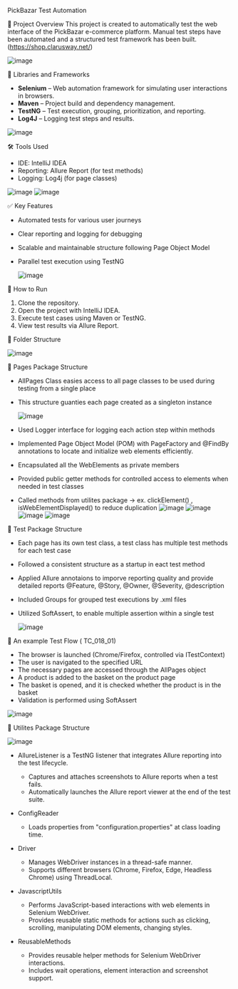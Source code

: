 PickBazar Test Automation

📌 Project Overview
This project is created to automatically test the web interface of the PickBazar e-commerce platform. Manual test steps have been automated and a structured test framework has been built. (https://shop.clarusway.net/)

![image](https://github.com/user-attachments/assets/ad2c9a70-0991-4321-9e8b-08db37cf4f70)


🧰 Libraries and Frameworks

- **Selenium** – Web automation framework for simulating user interactions in browsers.
- **Maven** – Project build and dependency management.
- **TestNG** – Test execution, grouping, prioritization, and reporting.
- **Log4J** – Logging test steps and results.

![image](https://github.com/user-attachments/assets/152d94c5-dc30-4c41-9c7c-0276013e5ade)

🛠 Tools Used

- IDE: IntelliJ IDEA
- Reporting: Allure Report (for test methods)
- Logging: Log4j (for page classes)

![image](https://github.com/user-attachments/assets/19cebbf7-7b99-489f-9899-d772c50636a9)
![image](https://github.com/user-attachments/assets/d68c2dfb-7f08-414a-9d33-dd3cd70373bb)

✅ Key Features

- Automated tests for various user journeys
- Clear reporting and logging for debugging
- Scalable and maintainable structure following Page Object Model
- Parallel test execution using TestNG

  ![image](https://github.com/user-attachments/assets/9ac606e5-6a93-43cf-96a4-beacc700d084)

🚀 How to Run

1. Clone the repository.
2. Open the project with IntelliJ IDEA.
3. Execute test cases using Maven or TestNG.
4. View test results via Allure Report.


📄 Folder Structure

![image](https://github.com/user-attachments/assets/9c72c371-5995-4077-8541-6f00a2d4ed59)


📜 Pages Package Structure

- AllPages Class easies access to all page classes to be used during testing from a single place
- This structure guanties each page created as a singleton instance

  ![image](https://github.com/user-attachments/assets/5f5dccd3-b2ae-4421-a3be-b2aca2dafc9b)

- Used Logger interface for logging each action step within methods
- Implemented Page Object Model (POM) with PageFactory and @FindBy annotations to locate and initialize web elements efficiently.
- Encapsulated all the WebElements as private members
- Provided public getter methods for controlled access to elements when needed in test classes
- Called methods from utilites package -> ex. clickElement() , isWebElementDisplayed()  to reduce duplication
  ![image](https://github.com/user-attachments/assets/b9441555-fb0f-4b09-82ec-020e8f2e1ef4)
  ![image](https://github.com/user-attachments/assets/760f5ebb-e9a2-46dc-b7cc-27c8a8a9b93b)
  ![image](https://github.com/user-attachments/assets/d52d3f04-4d54-41cf-b6eb-db634aa3841e)
  ![image](https://github.com/user-attachments/assets/4f5da15b-0d69-4c4c-9a28-a6dbba402845)


📜 Test Package Structure

- Each page has its own test class, a test class has multiple test methods for each test case
- Followed a consistent structure as a startup in eact test method
- Applied Allure annotaions to imporve reporting quality and provide detailed reports
  @Feature, @Story, @Owner, @Severity, @description
- Included Groups for grouped test executions by .xml files
- Utilized SoftAssert, to enable multiple assertion within a single test

  ![image](https://github.com/user-attachments/assets/fe791725-d391-4a26-af99-072626aff10b)


📜 An example Test Flow  ( TC_018_01)

- The browser is launched (Chrome/Firefox, controlled via ITestContext)
- The user is navigated to the specified URL
- The necessary pages are accessed through the AllPages object
- A product is added to the basket on the product page
- The basket is opened, and it is checked whether the product is in the basket
- Validation is performed using SoftAssert

![image](https://github.com/user-attachments/assets/ca380005-f52f-403e-bf69-0a2aa4513cc3)



📜 Utilites Package Structure

![image](https://github.com/user-attachments/assets/383d2948-798e-4d4b-9756-a22fe3a15f8a)

- AllureListener is a TestNG listener that integrates Allure reporting into the test lifecycle.
    * Captures and attaches screenshots to Allure reports when a test fails.
    * Automatically launches the Allure report viewer at the end of the test suite.

- ConfigReader
    * Loads properties from "configuration.properties" at class loading time.

- Driver
    * Manages WebDriver instances in a thread-safe manner.
    * Supports different browsers (Chrome, Firefox, Edge, Headless Chrome) using ThreadLocal.

- JavascriptUtils
    * Performs JavaScript-based interactions with web elements in Selenium WebDriver.
    * Provides reusable static methods for actions such as clicking, scrolling, manipulating DOM elements, changing styles.

- ReusableMethods
    * Provides reusable helper methods for Selenium WebDriver interactions.
    * Includes wait operations, element interaction and screenshot support.



